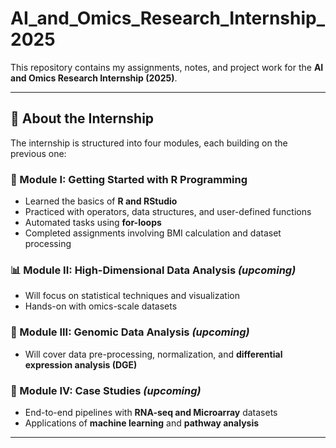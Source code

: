 # AI_and_Omics_Research_Internship_2025  

This repository contains my assignments, notes, and project work for the **AI and Omics Research Internship (2025)**.  

---

## 🌱 About the Internship  

The internship is structured into four modules, each building on the previous one:  

### 📘 Module I: Getting Started with R Programming  
- Learned the basics of **R and RStudio**  
- Practiced with operators, data structures, and user-defined functions  
- Automated tasks using **for-loops**  
- Completed assignments involving BMI calculation and dataset processing  

### 📊 Module II: High-Dimensional Data Analysis *(upcoming)*  
- Will focus on statistical techniques and visualization  
- Hands-on with omics-scale datasets  

### 🧬 Module III: Genomic Data Analysis *(upcoming)*  
- Will cover data pre-processing, normalization, and **differential expression analysis (DGE)**  

### 🧪 Module IV: Case Studies *(upcoming)*  
- End-to-end pipelines with **RNA-seq and Microarray** datasets  
- Applications of **machine learning** and **pathway analysis**  

---

